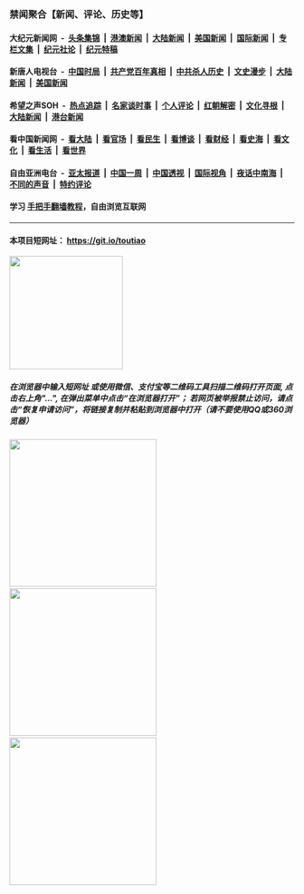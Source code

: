 ### 禁闻聚合【新闻、评论、历史等】

#### 大纪元新闻网 &nbsp;-&nbsp; [头条集锦](indexes/E头条集锦.md?t=02131455) &nbsp;|&nbsp; [港澳新闻](indexes/E港澳新闻.md?t=02131455)  &nbsp;|&nbsp; [大陆新闻](indexes/E大陆新闻.md?t=02131455) &nbsp;|&nbsp; [美国新闻](indexes/E美国新闻.md?t=02131455) &nbsp;|&nbsp; [国际新闻](indexes/E国际新闻.md?t=02131455) &nbsp;|&nbsp; [专栏文集](indexes/E专栏文集.md?t=02131455) &nbsp;|&nbsp; [纪元社论](indexes/E纪元社论.md?t=02131455) &nbsp;|&nbsp; [纪元特稿](indexes/E纪元特稿.md?t=02131455) 

#### 新唐人电视台 &nbsp;-&nbsp; [中国时局](indexes/N中国时局.md?t=02131455) &nbsp;|&nbsp; [共产党百年真相](indexes/N共产党百年真相.md?t=02131455) &nbsp;|&nbsp; [中共杀人历史](indexes/N中共杀人历史.md?t=02131455) &nbsp;|&nbsp; [文史漫步](indexes/N文史漫步.md?t=02131455) &nbsp;|&nbsp; [大陆新闻](indexes/N大陆新闻.md?t=02131455) &nbsp;|&nbsp; [美国新闻](indexes/N美国新闻.md?t=02131455)

#### 希望之声SOH &nbsp;-&nbsp; [热点追踪](indexes/H热点追踪.md?t=02131455) &nbsp;|&nbsp; [名家谈时事](indexes/H名家谈时事.md?t=02131455) &nbsp;|&nbsp; [个人评论](indexes/H个人评论.md?t=02131455)  &nbsp;|&nbsp; [红朝解密](indexes/H红朝解密.md?t=02131455) &nbsp;|&nbsp; [文化寻根](indexes/H文化寻根.md?t=02131455) &nbsp;|&nbsp; [大陆新闻](indexes/H大陆新闻.md?t=02131455) &nbsp;|&nbsp; [港台新闻](indexes/H港台新闻.md?t=02131455)

#### 看中国新闻网 &nbsp;-&nbsp; [看大陆](indexes/S看大陆.md?t=02131455) &nbsp;|&nbsp; [看官场](indexes/S看官场.md?t=02131455) &nbsp;|&nbsp; [看民生](indexes/S看民生.md?t=02131455)  &nbsp;|&nbsp; [看博谈](indexes/S看博谈.md?t=02131455) &nbsp;|&nbsp; [看财经](indexes/S看财经.md?t=02131455) &nbsp;|&nbsp; [看史海](indexes/S看史海.md?t=02131455) &nbsp;|&nbsp; [看文化](indexes/S看文化.md?t=02131455) &nbsp;|&nbsp; [看生活](indexes/S看生活.md?t=02131455) &nbsp;|&nbsp; [看世界](indexes/S看世界.md?t=02131455)

#### 自由亚洲电台 &nbsp;-&nbsp; [亚太报道](indexes/R亚太报道.md?t=02131455) &nbsp;|&nbsp; [中国一周](indexes/R中国一周.md?t=02131455) &nbsp;|&nbsp; [中国透视](indexes/R中国透视.md?t=02131455)  &nbsp;|&nbsp; [国际视角](indexes/R国际视角.md?t=02131455) &nbsp;|&nbsp; [夜话中南海](indexes/R夜话中南海.md?t=02131455) &nbsp;|&nbsp; [不同的声音](indexes/R不同的声音.md?t=02131455) &nbsp;|&nbsp; [特约评论](indexes/R特约评论.md?t=02131455)

#### 学习 [手把手翻墙教程](https://github.com/gfw-breaker/guides/wiki)，自由浏览互联网

----

#### 本项目短网址： https://git.io/toutiao
<img src="https://raw.githubusercontent.com/gfw-breaker/banned-news/master/scripts/img/qr.png" width="200px"/>  

##### 在浏览器中输入短网址 或使用微信、支付宝等二维码工具扫描二维码打开页面, 点击右上角"...", 在弹出菜单中点击“在浏览器打开”； 若网页被举报禁止访问，请点击“恢复申请访问”，将链接复制并粘贴到浏览器中打开（请不要使用QQ或360浏览器）

<img src="https://raw.githubusercontent.com/gfw-breaker/banned-news/master/scripts/img/1.png" width="260px"/> &nbsp; <img src="https://raw.githubusercontent.com/gfw-breaker/banned-news/master/scripts/img/2.png" width="260px"/> &nbsp; <img src="https://raw.githubusercontent.com/gfw-breaker/banned-news/master/scripts/img/3.png" width="260px"/>
